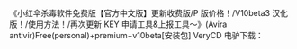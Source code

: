 《小红伞杀毒软件免费版【官方中文版】更新收费版/P 版价格！/V10beta3 汉化版！/使用方法！/再次更新 KEY 申请工具&amp;上报工具～》(Avira antivir)Free(personal)+premium+v10beta[安装包] VeryCD 电驴下载：  ​​​​